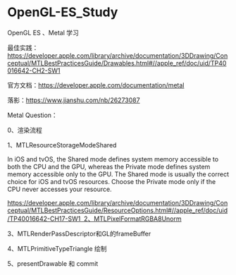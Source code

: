 # OpenGL-ES_Study
OpenGL ES 、Metal 学习

最佳实践：https://developer.apple.com/library/archive/documentation/3DDrawing/Conceptual/MTLBestPracticesGuide/Drawables.html#//apple_ref/doc/uid/TP40016642-CH2-SW1

官方文档：https://developer.apple.com/documentation/metal

落影：https://www.jianshu.com/nb/26273087


Metal Question：


0、渲染流程

1、MTLResourceStorageModeShared

In iOS and tvOS, the Shared mode defines system memory accessible to both the CPU and the GPU, whereas the Private mode defines system memory accessible only to the GPU.
The Shared mode is usually the correct choice for iOS and tvOS resources. Choose the Private mode only if the CPU never accesses your resource.

https://developer.apple.com/library/archive/documentation/3DDrawing/Conceptual/MTLBestPracticesGuide/ResourceOptions.html#//apple_ref/doc/uid/TP40016642-CH17-SW1  2、MTLPixelFormatRGBA8Unorm

3、MTLRenderPassDescriptor和GL的frameBuffer

4、MTLPrimitiveTypeTriangle 绘制

5、presentDrawable 和 commit
